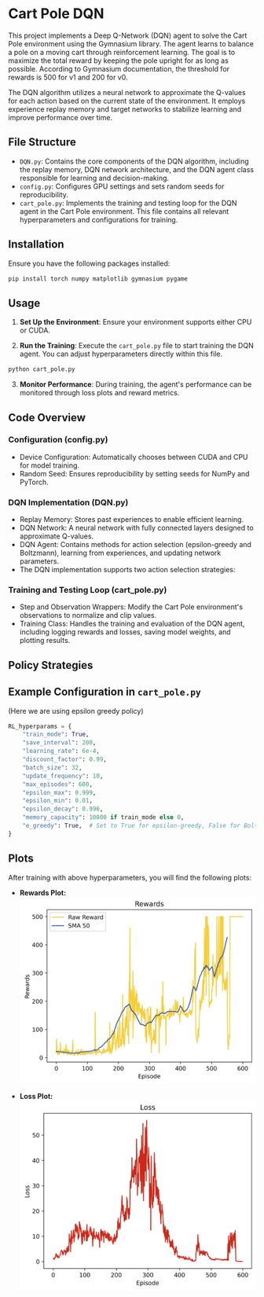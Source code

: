 # Cart Pole DQN

This project implements a Deep Q-Network (DQN) agent to solve the Cart Pole environment using the Gymnasium library. The agent learns to balance a pole on a moving cart through reinforcement learning. The goal is to maximize the total reward by keeping the pole upright for as long as possible. According to Gymnasium documentation, the threshold for rewards is 500 for v1 and 200 for v0.



The DQN algorithm utilizes a neural network to approximate the Q-values for each action based on the current state of the environment. It employs experience replay memory and target networks to stabilize learning and improve performance over time.

## File Structure

- `DQN.py`: Contains the core components of the DQN algorithm, including the replay memory, DQN network architecture, and the DQN agent class responsible for learning and decision-making.
- `config.py`: Configures GPU settings and sets random seeds for reproducibility.
- `cart_pole.py`: Implements the training and testing loop for the DQN agent in the Cart Pole environment. This file contains all relevant hyperparameters and configurations for training.

## Installation

Ensure you have the following packages installed:
```bash
pip install torch numpy matplotlib gymnasium pygame

```

## Usage
1. **Set Up the Environment**: Ensure your environment supports either CPU or CUDA.

2. **Run the Training**: Execute the `cart_pole.py` file to start training the DQN agent. You can adjust hyperparameters directly within this file.

```bash
python cart_pole.py
```
3. **Monitor Performance**: During training, the agent's performance can be monitored through loss plots and reward metrics.

## Code Overview


### Configuration (config.py)

- Device Configuration: Automatically chooses between CUDA and CPU for model training.
- Random Seed: Ensures reproducibility by setting seeds for NumPy and PyTorch.

### DQN Implementation (DQN.py)
- Replay Memory: Stores past experiences to enable efficient learning.
- DQN Network: A neural network with fully connected layers designed to approximate Q-values.
- DQN Agent: Contains methods for action selection (epsilon-greedy and Boltzmann), learning from experiences, and updating network parameters.
- The DQN implementation supports two action selection strategies:

### Training and Testing Loop (cart_pole.py)
- Step and Observation Wrappers: Modify the Cart Pole environment's observations to normalize and clip values.
- Training Class: Handles the training and evaluation of the DQN agent, including logging rewards and losses, saving model weights, and plotting results.
## Policy Strategies




## Example Configuration in `cart_pole.py` 
(Here we are using epsilon greedy policy)  
```python
RL_hyperparams = {
    "train_mode": True,
    "save_interval": 200,
    "learning_rate": 6e-4,
    "discount_factor": 0.99,
    "batch_size": 32,
    "update_frequency": 10,
    "max_episodes": 600,
    "epsilon_max": 0.999,
    "epsilon_min": 0.01,
    "epsilon_decay": 0.996,
    "memory_capacity": 10000 if train_mode else 0,
    "e_greedy": True,  # Set to True for epsilon-greedy, False for Boltzmann
}

```

## Plots

After training with above hyperparameters, you will find the following plots:

- **Rewards Plot:**
  ![Rewards Plot](./images/rewards_plot.png)

- **Loss Plot:**
  ![Loss Plot](./images/loss_plot.png)

